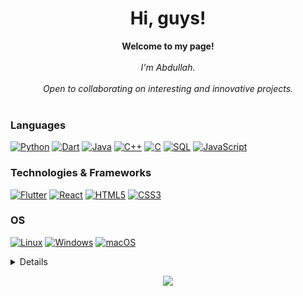 <h1 align="center">Hi, guys! </h1>

<p align="center">
    <b>Welcome to my page!</b><br><br>
    <i>
        I'm Abdullah.<br>
   <br>
        Open to collaborating on interesting and innovative projects.<br>
    </i><br>

   
  
</p>

### Languages
[![Python](https://img.shields.io/badge/python-black?style=for-the-badge&logo=python)](https://github.com/AbdullahAlabbas)
[![Dart](https://img.shields.io/badge/dart-black?style=for-the-badge&logo=dart)](https://github.com/AbdullahAlabbas)
[![Java](https://img.shields.io/badge/java-black?style=for-the-badge&logo=openjdk)](https://github.com/AbdullahAlabbas)
[![C++](https://img.shields.io/badge/c++-black?style=for-the-badge&logo=cplusplus)](https://github.com/AbdullahAlabbas)
[![C](https://img.shields.io/badge/c-black?style=for-the-badge&logo=c)](https://github.com/AbdullahAlabbas)
[![SQL](https://img.shields.io/badge/sql-black?style=for-the-badge&logo=mysql)](https://github.com/AbdullahAlabbas)
[![JavaScript](https://img.shields.io/badge/JavaScript-black?style=for-the-badge&logo=javascript)](https://github.com/AbdullahAlabbas)


### Technologies & Frameworks
[![Flutter](https://img.shields.io/badge/flutter-black?style=for-the-badge&logo=flutter)](https://github.com/AbdullahAlabbas)
[![React](https://img.shields.io/badge/react-black?style=for-the-badge&logo=react)](https://github.com/AbdullahAlabbas)
[![HTML5](https://img.shields.io/badge/html5-black?style=for-the-badge&logo=html5)](https://hub.docker.com/u/AbdullahAlabbas)
[![CSS3](https://img.shields.io/badge/css3-black?style=for-the-badge&logo=css3)](https://hub.docker.com/u/AbdullahAlabbas)

### OS
[![Linux](https://img.shields.io/badge/linux-black?style=for-the-badge&logo=Linux)](https://github.com/AbdullahAlabbas)
[![Windows](https://img.shields.io/badge/Windows-black?style=for-the-badge&logo=Windows)](https://github.com/AbdullahAlabbas)
[![macOS](https://img.shields.io/badge/macOS-black?style=for-the-badge&logo=macOS)](https://github.com/AbdullahAlabbas)


<details>
<p align="center">
  <a href="https://github.com/AbdullahAlabbas">
    <img src="http://github-profile-summary-cards.vercel.app/api/cards/profile-details?username=AbdullahAlabbas&theme=transparent" />
  </a>
  <a href="https://github.com/AbdullahAlabbas">
    <img src="https://github-readme-streak-stats.herokuapp.com/?user=AbdullahAlabbas&hide_border=true&card_width=338&theme=transparent" />
  </a>
  <a href="https://github.com/AbdullahAlabbas">
    <img src="http://github-profile-summary-cards.vercel.app/api/cards/stats?username=AbdullahAlabbas&theme=transparent" />
  </a>
  <a href="https://github.com/AbdullahAlabbas">
    <img src="[![Top Langs](https://github-readme-stats.vercel.app/api/top-langs/?username=AbdullahAlabbas&layout=compact)](https://github.com/anuraghazra/github-readme-stats)
" />
  </a>
</p>
</details>

<p align="center">
  <a href="https://github.com/AbdullahAlabbas">
    <img src="https://komarev.com/ghpvc/?username=AbdullahAlabbas&color=blue&style=flat)" />
  </a>
</p>

<!--

- 🔭 I’m currently working on ...
- 🌱 I’m currently learning ...
- 👯 I’m looking to collaborate on ...
- 🤔 I’m looking for help with ...
- 💬 Ask me about ...
- 📫 How to reach me: ...
- 😄 Pronouns: ...
- ⚡ Fun fact: ...


### Top Languages 

[![Top Langs](https://github-readme-stats.vercel.app/api/top-langs/?username=AbdullahAlabbas&layout=compact)](https://github.com/AbdullahAlabbas/github-readme-stats)
-->
